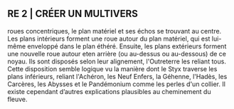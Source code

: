 ## RE 2 | CRÉER UN MULTIVERS

roues concentriques, le plan matériel et ses échos se trouvant
au centre. Les plans intérieurs forment une roue autour du
plan matériel, qui est lui-même enveloppé dans le plan éthéré.
Ensuite, les plans extérieurs forment une nouvelle roue autour
eten arrière (ou au-dessus ou au-dessous) de ce noyau. Ils sont
disposés selon leur alignement, l'Outreterre les reliant tous.
Cette disposition semble logique vu la manière dont le
Styx traverse les plans inférieurs, reliant l'Achéron, les Neuf
Enfers, la Géhenne, l'Hadès, les Carcères, les Abysses et
le Pandémonium comme les perles d'un collier. Il existe
cependant d’autres explications plausibles au cheminement
du fleuve.
